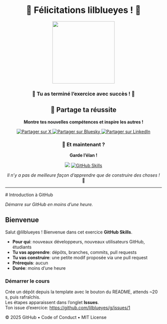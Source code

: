 <div align="center">

# 🎉 Félicitations lilblueyes ! 🎉

<img src="https://octodex.github.com/images/welcometocat.png" height="200px" />

### 🌟 Tu as terminé l’exercice avec succès ! 🌟

## 🚀 Partage ta réussite

**Montre tes nouvelles compétences et inspire les autres !**

<a href="https://twitter.com/intent/tweet?text=Je%20viens%20de%20terminer%20l%E2%80%99exercice%20%22GitHub%20Basics%22%20!%20%F0%9F%8E%89%0A%0Ahttps%3A%2F%2Fgithub.com%2Flilblueyes%2Fg%0A%0A%23GitHubSkills%20%23OpenSource%20%23GitHubLearn" target="_blank" rel="noopener noreferrer">
  <img src="https://img.shields.io/badge/Partager%20sur%20X-1da1f2?style=for-the-badge&logo=x&logoColor=white" alt="Partager sur X" />
</a>
<a href="https://bsky.app/intent/compose?text=Je%20viens%20de%20terminer%20l%E2%80%99exercice%20%22GitHub%20Basics%22%20!%20%F0%9F%8E%89%0A%0Ahttps%3A%2F%2Fgithub.com%2Flilblueyes%2Fg%0A%0A%23GitHubSkills%20%23OpenSource%20%23GitHubLearn" target="_blank" rel="noopener noreferrer">
  <img src="https://img.shields.io/badge/Partager%20sur%20Bluesky-0085ff?style=for-the-badge&logo=bluesky&logoColor=white" alt="Partager sur Bluesky" />
</a>
<a href="https://www.linkedin.com/feed/?shareActive=true&text=Je%20viens%20de%20terminer%20l%E2%80%99exercice%20%22GitHub%20Basics%22%20!%20%F0%9F%8E%89%0A%0Ahttps%3A%2F%2Fgithub.com%2Flilblueyes%2Fg%0A%0A%23GitHubSkills%20%23OpenSource%20%23GitHubLearn" target="_blank" rel="noopener noreferrer">
  <img src="https://img.shields.io/badge/Partager%20sur%20LinkedIn-0077b5?style=for-the-badge&logo=linkedin&logoColor=white" alt="Partager sur LinkedIn" />
</a>

### 🎯 Et maintenant ?

**Garde l’élan !**

[![](https://img.shields.io/badge/Revenir%20%C3%A0%20l%27exercice-%E2%86%92-1f883d?style=for-the-badge&logo=github&labelColor=197935)](https://github.com/lilblueyes/g/issues/1)
[![GitHub Skills](https://img.shields.io/badge/D%C3%A9couvrir%20GitHub%20Skills-000000?style=for-the-badge&logo=github&logoColor=white)](https://learn.github.com/skills)

*Il n’y a pas de meilleure façon d’apprendre que de construire des choses !* 🚀

</div>

---
﻿# Introduction à GitHub

_Démarre sur GitHub en moins d’une heure._

## Bienvenue

Salut @lilblueyes ! Bienvenue dans cet exercice **GitHub Skills**.

- **Pour qui**: nouveaux développeurs, nouveaux utilisateurs GitHub, étudiants
- **Tu vas apprendre**: dépôts, branches, commits, pull requests
- **Tu vas construire**: une petite modif proposée via une pull request
- **Prérequis**: aucun
- **Durée**: moins d’une heure

### Démarrer le cours

Crée un dépôt depuis la template avec le bouton du README, attends ~20 s, puis rafraîchis.  
Les étapes apparaissent dans l’onglet **Issues**.  
Ton issue d’exercice: https://github.com/lilblueyes/g/issues/1

&copy; 2025 GitHub • Code of Conduct • MIT License


